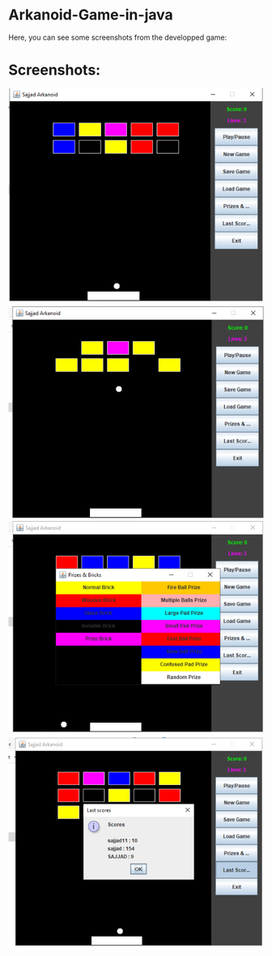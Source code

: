 # Arkanoid-Game-in-java
Here, you can see some screenshots from the developped game:
# Screenshots:
 ![Alt text](/screenshots/1.png?raw=true "Startup")
 ![Alt text](/screenshots/2.png?raw=true "Game")
 ![Alt text](/screenshots/3.png?raw=true "Game")
 ![Alt text](/screenshots/4.png?raw=true "Game")
